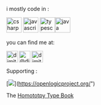 
i mostly code in : 
<p align="left">  <img src="https://devicons.github.io/devicon/devicon.git/icons/csharp/csharp-original.svg" alt="csharp" width="40" height="40"/> <img src="https://devicons.github.io/devicon/devicon.git/icons/javascript/javascript-original.svg" alt="javascript" width="40" height="40"/>   <img src="https://devicons.github.io/devicon/devicon.git/icons/typescript/typescript-original.svg" alt="typescript" width="40" height="40"/><img src="https://devicons.github.io/devicon/devicon.git/icons/java/java-original-wordmark.svg" alt="java" width="40" height="40"/> </p>
you can find me at:

<p align="left">
<a href="https://linkedin.com/in/dimitrispapadimitriou" target="blank"><img align="left" src="https://cdn.jsdelivr.net/npm/simple-icons@3.0.1/icons/linkedin.svg" alt="dimitrispapadimitriou" height="30" width="30" /></a>
<a href="https://codesandbox.com/dimitris-papadimitriou-chr" target="blank"><img left="center" src="https://cdn.jsdelivr.net/npm/simple-icons@3.0.1/icons/codesandbox.svg" alt="dimitris-papadimitriou-chr" height="30" width="30" /></a>
<a href="https://medium.com/@dimpapadim3" target="blank"><img align="left" src="https://cdn.jsdelivr.net/npm/simple-icons@3.0.1/icons/medium.svg" alt="@dimpapadim3" height="30" width="30" /></a>
</p>
Supporting : 

[[![](https://i0.wp.com/openlogicproject.org/wp-content/uploads/2015/08/openlogic-wm.png?w=100&ssl=1)](34y)](https://openlogicproject.org/")

The [Homototpy Type Book](https://homotopytypetheory.org/book/)

<!--
**dimitris-papadimitriou-chr/dimitris-papadimitriou-chr** is a ✨ _special_ ✨ repository because its `README.md` (this file) appears on your GitHub profile.

Here are some ideas to get you started:

- 🔭 I’m currently working on ...
- 🌱 I’m currently learning ...
- 👯 I’m looking to collaborate on ...
- 🤔 I’m looking for help with ...
- 💬 Ask me about ...
- 📫 How to reach me: ...
- 😄 Pronouns: ...
- ⚡ Fun fact: ...
-->
